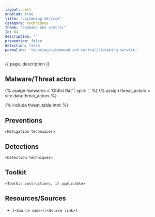 ```yaml
---
layout: post
enabled: true
title: "Listening Service"
category: techniques
theme: "Command and control"
Id: 04
description: ""
prevention: false
detection: false
permalink: 'techniques/command_and_control/listening_service'
---
```

{{ page. description }}



## Malware/Threat actors

{% assign malwares = 'Gh0st Rat' | split: ',' %}
{% assign threat_actors = site.data.threat_actors %}

{% include threat_table.html %}

## Preventions

`<Mitigation techniques>`

## Detections

`<Detection techniques>`

## Toolkit

`<Toolkit instructions, if applicable>`

## Resources/Sources

* `[<Source name>](<Source link>)`
